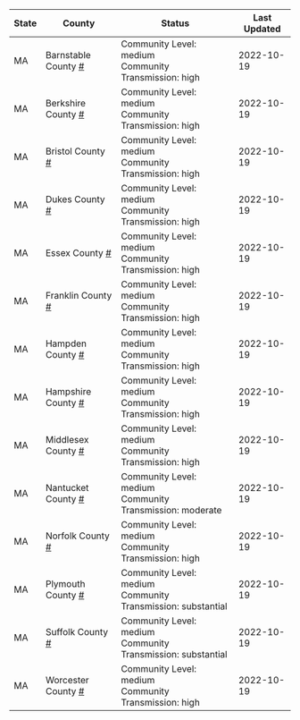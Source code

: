State | County | Status | Last Updated
--- | --- | --- | --- 
MA | Barnstable County <a href="#barnstable_county">#</a> | <a name="barnstable_county"></a>Community Level: medium<br/>Community Transmission: high | 2022-10-19
MA | Berkshire County <a href="#berkshire_county">#</a> | <a name="berkshire_county"></a>Community Level: medium<br/>Community Transmission: high | 2022-10-19
MA | Bristol County <a href="#bristol_county">#</a> | <a name="bristol_county"></a>Community Level: medium<br/>Community Transmission: high | 2022-10-19
MA | Dukes County <a href="#dukes_county">#</a> | <a name="dukes_county"></a>Community Level: medium<br/>Community Transmission: high | 2022-10-19
MA | Essex County <a href="#essex_county">#</a> | <a name="essex_county"></a>Community Level: medium<br/>Community Transmission: high | 2022-10-19
MA | Franklin County <a href="#franklin_county">#</a> | <a name="franklin_county"></a>Community Level: medium<br/>Community Transmission: high | 2022-10-19
MA | Hampden County <a href="#hampden_county">#</a> | <a name="hampden_county"></a>Community Level: medium<br/>Community Transmission: high | 2022-10-19
MA | Hampshire County <a href="#hampshire_county">#</a> | <a name="hampshire_county"></a>Community Level: medium<br/>Community Transmission: high | 2022-10-19
MA | Middlesex County <a href="#middlesex_county">#</a> | <a name="middlesex_county"></a>Community Level: medium<br/>Community Transmission: high | 2022-10-19
MA | Nantucket County <a href="#nantucket_county">#</a> | <a name="nantucket_county"></a>Community Level: medium<br/>Community Transmission: moderate | 2022-10-19
MA | Norfolk County <a href="#norfolk_county">#</a> | <a name="norfolk_county"></a>Community Level: medium<br/>Community Transmission: high | 2022-10-19
MA | Plymouth County <a href="#plymouth_county">#</a> | <a name="plymouth_county"></a>Community Level: medium<br/>Community Transmission: substantial | 2022-10-19
MA | Suffolk County <a href="#suffolk_county">#</a> | <a name="suffolk_county"></a>Community Level: medium<br/>Community Transmission: substantial | 2022-10-19
MA | Worcester County <a href="#worcester_county">#</a> | <a name="worcester_county"></a>Community Level: medium<br/>Community Transmission: high | 2022-10-19
